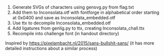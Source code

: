 1. Generate SVGs of characters using gensvg.py from flag.txt
2. Add them to Inconsolata.otf with fontforge in alphabetical order starting at
   0x0400 and save as Inconsolata_embedded.otf
3. Use ttx to decompile Inconsolata_embedded.otf
4. Add ligatures from genlig.py to ttx, creating Inconsolata_chall.ttx
5. Recompile into challenge font (in handout directory)

Inspired by https://pixelambacht.nl/2015/sans-bullshit-sans/ (it has more
detailed instructions about a similar process)
